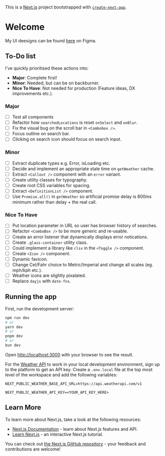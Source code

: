This is a [Next.js](https://nextjs.org) project bootstrapped with [`create-next-app`](https://nextjs.org/docs/app/api-reference/cli/create-next-app).

# Welcome

My UI deesigns can be found [here](https://www.figma.com/design/yvqEr8D9NDUkNZAboKocYO/My-Brain-In-The-Form-Of-A-Figma-File?node-id=633-1066) on Figma.

## To-Do list

I've quickly prioritised these actions into:

- **Major**: Complete first!
- **Minor**: Needed, but can be on backburner.
- **Nice To Have**: Not needed for production (Feature ideas, DX improvements etc.).

### Major

- [ ] Test all components
- [ ] Refactor how `searchedLocations` is reset `onSelect` and `onBlur`.
- [ ] Fix the visual bug on the scroll bar in `<Combobox />`.
- [ ] Focus outline on search bar.
- [ ] Clicking on search icon should focus on search input.

### Minor

- [ ] Extract duplicate types e.g. Error, isLoading etc.
- [ ] Decide and implement an appropriate stale time on `getWeather` cache.
- [ ] Extract `<Callout />` component with an `error` variant.
- [ ] Create utility classes for typography.
- [ ] Create root CSS variables for spacing.
- [ ] Extract `<DefinitionList />` component.
- [ ] Use `Promise.all()` in `getWeather` so artificial promise delay is 800ms minimum rather than delay + the real call.

### Nice To Have

- [ ] Put location parameter in URL so user has browser history of searches.
- [ ] Refactor `<ComboBox />` to be more generic and re-usable.
- [ ] Create an error listener that dynamically displays error notications.
- [ ] Create `.glass-container` utility class.
- [ ] Could implement a library like `clsx` in the `<Toggle />` component.
- [ ] Create `<Icon />` component.
- [ ] Dynamic favicon.
- [ ] Change Cel/Fahr choice to Metric/Imperial and change all scales (eg. mph/kph etc.).
- [ ] Weather icons are slightly pixalated.
- [ ] Replace `dayjs` with `date-fns`.

## Running the app

First, run the development server:

```bash
npm run dev
# or
yarn dev
# or
pnpm dev
# or
bun dev
```

Open [http://localhost:3000](http://localhost:3000) with your browser to see the result.

For the [Weather API](https://www.weatherapi.com/) to work in your local development environment, sign up to the platform to get an API key. Create a `.env.local` file at the top most level of the workspace and add the following variables:

```
NEXT_PUBLIC_WEATHER_BASE_API_URL=https://api.weatherapi.com/v1

NEXT_PUBLIC_WEATHER_API_KEY=<YOUR_API_KEY_HERE>
```

## Learn More

To learn more about Next.js, take a look at the following resources:

- [Next.js Documentation](https://nextjs.org/docs) - learn about Next.js features and API.
- [Learn Next.js](https://nextjs.org/learn) - an interactive Next.js tutorial.

You can check out [the Next.js GitHub repository](https://github.com/vercel/next.js) - your feedback and contributions are welcome!
